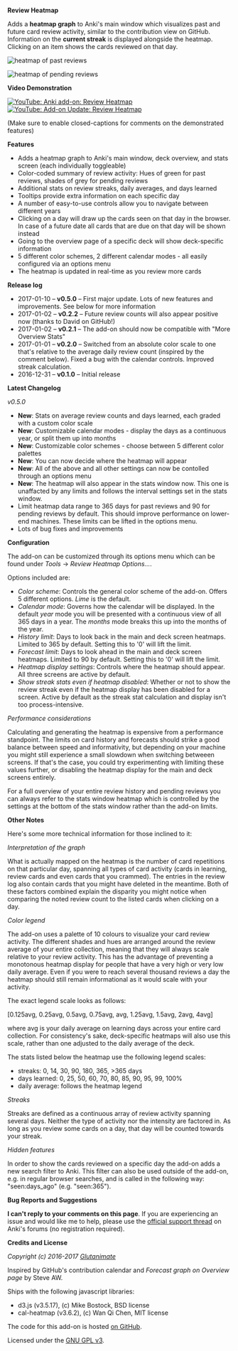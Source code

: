 **Review Heatmap**

Adds a **heatmap graph** to Anki's main window which visualizes past and future card review activity, similar to the contribution view on GitHub. Information on the **current streak** is displayed alongside the heatmap. Clicking on an item shows the cards reviewed on that day.

![heatmap of past reviews](https://github.com/Glutanimate/review-heatmap/blob/master/screenshots/review-heatmap-1.png)

![heatmap of pending reviews](https://github.com/Glutanimate/review-heatmap/blob/master/screenshots/review-heatmap-2.png)

**Video Demonstration**

[![YouTube: Anki add-on: Review Heatmap](https://i.ytimg.com/vi/3Hk5TYdvKnM/mqdefault.jpg)](https://youtu.be/3Hk5TYdvKnM)  [![YouTube: Add-on Update: Review Heatmap](https://i.ytimg.com/vi/7vaZ4St0n68/mqdefault.jpg)](https://youtu.be/7vaZ4St0n68)

(Make sure to enable closed-captions for comments on the demonstrated features)

**Features**

- Adds a heatmap graph to Anki's main window, deck overview, and stats screen (each individually toggleable)
- Color-coded summary of review activity: Hues of green for past reviews, shades of grey for pending reviews
- Additional stats on review streaks, daily averages, and days learned
- Tooltips provide extra information on each specific day
- A number of easy-to-use controls allow you to navigate between different years
- Clicking on a day will draw up the cards seen on that day in the browser. In case of a future date all cards that are due on that day will be shown instead
- Going to the overview page of a specific deck will show deck-specific information
- 5 different color schemes, 2 different calendar modes - all easily configured via an options menu
- The heatmap is updated in real-time as you review more cards

**Release log**

- 2017-01-10 – **v0.5.0** – First major update. Lots of new features and improvements. See below for more information
- 2017-01-02 – **v0.2.2** – Future review counts will also appear positive now (thanks to David on GitHub!)
- 2017-01-02 – **v0.2.1** – The add-on should now be compatible with "More Overview Stats"
- 2017-01-01 – **v0.2.0** – Switched from an absolute color scale to one that's relative to the average daily review count (inspired by the comment below). Fixed a bug with the calendar controls. Improved streak calculation.
- 2016-12-31 – **v0.1.0** – Initial release

**Latest Changelog**

*v0.5.0*

- **New**: Stats on average review counts and days learned, each graded with a custom color scale
- **New**: Customizable calendar modes - display the days as a continuous year, or split them up into months
- **New**: Customizable color schemes - choose between 5 different color palettes
- **New**: You can now decide where the heatmap will appear
- **New**: All of the above and all other settings can now be contolled through an options menu
- **New**: The heatmap will also appear in the stats window now. This one is unaffacted by any limits and follows the interval settings set in the stats window.
- Limit heatmap data range to 365 days for past reviews and 90 for pending reviews by default. This should improve performance on lower-end machines. These limits can be lifted in the options menu.
- Lots of bug fixes and improvements

**Configuration**

The add-on can be customized through its options menu which can be found under *Tools* → *Review Heatmap Options...*.

Options included are:

- *Color scheme*: Controls the general color scheme of the add-on. Offers 5 different options. *Lime* is the default.
- *Calendar mode*: Governs how the calendar will be displayed. In the default *year* mode you will be presented with a continuous view of all 365 days in a year. The *months* mode breaks this up into the months of the year.
- *History limit*: Days to look back in the main and deck screen heatmaps. Limited to 365 by default. Setting this to '0' will lift the limit.
- *Forecast limit*: Days to look ahead in the main and deck screen heatmaps. Limited to 90 by default. Setting this to '0' will lift the limit.
- *Heatmap display settings*: Controls where the heatmap should appear. All three screens are active by default.
- *Show streak stats even if heatmap disabled*: Whether or not to show the review streak even if the heatmap display has been disabled for a screen. Active by default as the streak stat calculation and display isn't too process-intensive.

*Performance considerations*

Calculating and generating the heatmap is expensive from a performance standpoint. The limits on card history and forecasts should strike a good balance between speed and informativity, but depending on your machine you might still experience a small slowdown when switching betweeen screens. If that's the case, you could try experimenting with limiting these values further, or disabling the heatmap display for the main and deck screens entirely.

For a full overview of your entire review history and pending reviews you can always refer to the stats window heatmap which is controlled by the settings at the bottom of the stats window rather than the add-on limits.

**Other Notes**

Here's some more technical information for those inclined to it:

*Interpretation of the graph*

What is actually mapped on the heatmap is the number of card repetitions on that particular day, spanning all types of card activity (cards in learning, review cards and even cards that you crammed). The entries in the review log also contain cards that you might have deleted in the meantime. Both of these factors combined explain the disparity you might notice when comparing the noted review count to the listed cards when clicking on a day.

*Color legend*

The add-on uses a palette of 10 colours to visualize your card review activity. The different shades and hues are arranged around the review average of your entire collection, meaning that they will always scale relative to your review activity. This has the advantage of preventing a monotonous heatmap display for people that have a very high or very low daily average. Even if you were to reach several thousand reviews a day the heatmap should still remain informational as it would scale with your activity.

The exact legend scale looks as follows:

[0.125avg, 0.25avg, 0.5avg, 0.75avg, avg, 1.25avg, 1.5avg, 2avg, 4avg]

where avg is your daily average on learning days across your entire card collection. For consistency's sake, deck-specific heatmaps will also use this scale, rather than one adjusted to the daily average of the deck.

The stats listed below the heatmap use the following legend scales:

- streaks: 0, 14, 30, 90, 180, 365, >365 days
- days learned: 0, 25, 50, 60, 70, 80, 85, 90, 95, 99, 100%
- daily average: follows the heatmap legend

*Streaks*

Streaks are defined as a continuous array of review activity spanning several days. Neither the type of activity nor the intensity are factored in. As long as you review some cards on a day, that day will be counted towards your streak.

*Hidden features*

In order to show the cards reviewed on a specific day the add-on adds a new search filter to Anki. This filter can also be used outside of the add-on, e.g. in regular browser searches, and is called in the following way: "seen:days_ago" (e.g. "seen:365").

**Bug Reports and Suggestions**

**I can't reply to your comments on this page**. If you are experiencing an issue and would like me to help, please use the [official support thread](https://anki.tenderapp.com/discussions/add-ons/8707-review-heatmap-official-thread) on Anki's forums (no registration required).

**Credits and License**

*Copyright (c) 2016-2017 [Glutanimate](https://github.com/Glutanimate)*

Inspired by GitHub's contribution calendar and *Forecast graph on Overview page* by Steve AW.

Ships with the following javascript libraries:

- d3.js (v3.5.17), (c) Mike Bostock, BSD license
- cal-heatmap (v3.6.2), (c) Wan Qi Chen, MIT license

The code for this add-on is hosted [on GitHub](https://github.com/Glutanimate/review-heatmap).

Licensed under the [GNU GPL v3](http://www.gnu.de/documents/gpl-3.0.en.html). 
